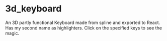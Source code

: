 # 3d_keyboard
An 3D partly functional Keyboard made from spline and exported to React.
Has my second name as highlighters.
Click on the specified keys to see the magic.
